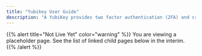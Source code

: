 ```yaml
---
title: "Yubikey User Guide"
description: "A YubiKey provides two factor authentication (2FA) and cryptographic key storage capabilities that are used by Engineering, Product, and Security teams at GitLab."
---
```


{{% alert title="Not Live Yet" color="warning" %}}
You are viewing a placeholder page. See the list of linked child pages below in the interim.
{{% /alert %}}
